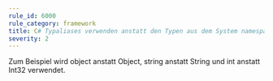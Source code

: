 ```yaml
---
rule_id: 6000
rule_category: framework
title: C# Typaliases verwenden anstatt den Typen aus dem System namespace
severity: 2
---
```

Zum Beispiel wird object anstatt Object, string anstatt String und int anstatt Int32 verwendet.
